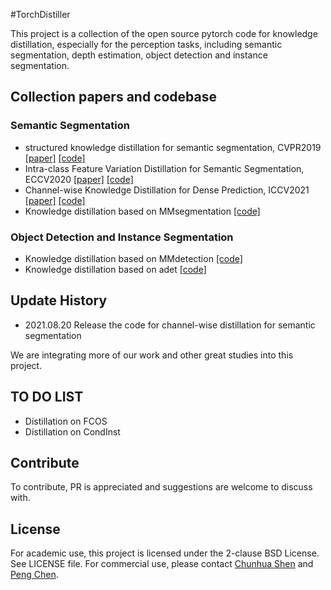 
#TorchDistiller

This project is a collection of the open source pytorch code for knowledge distillation, especially for the perception tasks, including semantic segmentation, depth estimation, object detection and instance segmentation.

## Collection papers and codebase

### Semantic Segmentation

- structured knowledge distillation for semantic segmentation, CVPR2019 [[paper]](https://openaccess.thecvf.com/content_CVPR_2019/papers/Liu_Structured_Knowledge_Distillation_for_Semantic_Segmentation_CVPR_2019_paper.pdf) [[code]](https://github.com/irfanICMLL/structure_knowledge_distillation/)
- Intra-class Feature Variation Distillation for Semantic Segmentation, ECCV2020 [[paper]](https://www.ecva.net/papers/eccv_2020/papers_ECCV/papers/123520341.pdf) [[code]](https://github.com/YukangWang/IFVD)
- Channel-wise Knowledge Distillation for Dense Prediction, ICCV2021 [[paper]](https://arxiv.org/abs/2011.13256) [[code]](./SemSeg-distill)
- Knowledge distillation based on MMsegmentation  [[code]](https://github.com/pppppM/mmsegmentation-distiller)
### Object Detection and Instance Segmentation
- Knowledge distillation based on MMdetection [[code]](https://github.com/pppppM/mmdetection)
- Knowledge distillation based on adet [[code]](./adet-distill)

## Update History

- 2021.08.20 Release the code for channel-wise distillation for semantic segmentation

We are integrating more of our work and other great studies into this project. 
## TO DO LIST
- Distillation on FCOS
- Distillation on CondInst


## Contribute

To contribute, PR is appreciated and suggestions are welcome to discuss with.

## License

For academic use, this project is licensed under the 2-clause BSD License. See LICENSE file. For commercial use, please contact [Chunhua Shen](mailto:chhshen@gmail.com) and [Peng Chen](mailto:blueardour@gmail.com).

